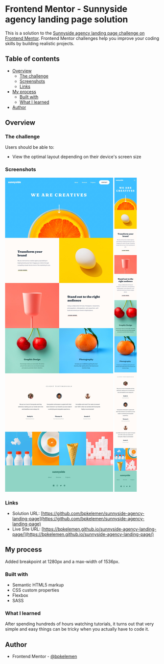 # Frontend Mentor - Sunnyside agency landing page solution

This is a solution to the [Sunnyside agency landing page challenge on Frontend Mentor](https://www.frontendmentor.io/challenges/sunnyside-agency-landing-page-7yVs3B6ef). Frontend Mentor challenges help you improve your coding skills by building realistic projects.

## Table of contents

- [Overview](#overview)
  - [The challenge](#the-challenge)
  - [Screenshots](#screenshot)
  - [Links](#links)
- [My process](#my-process)
  - [Built with](#built-with)
  - [What I learned](#what-i-learned)
- [Author](#author)

## Overview

### The challenge

Users should be able to:

- View the optimal layout depending on their device's screen size

### Screenshots

![](./design/desktop-design.jpg)
![](./design/mobile-design.jpg)

### Links

- Solution URL: [https://github.com/bpkelemen/sunnyside-agency-landing-page](https://github.com/bpkelemen/sunnyside-agency-landing-page)
- Live Site URL: [https://bpkelemen.github.io/sunnyside-agency-landing-page/](https://bpkelemen.github.io/sunnyside-agency-landing-page/)

## My process

Added breakpoint at 1280px and a max-width of 1536px.

### Built with

- Semantic HTML5 markup
- CSS custom properties
- Flexbox
- SASS

### What I learned

After spending hundreds of hours watching tutorials, it turns out that very simple and easy things can be tricky when you actually have to code it.

## Author

- Frontend Mentor - [@bpkelemen](https://www.frontendmentor.io/profile/bpkelemen)
